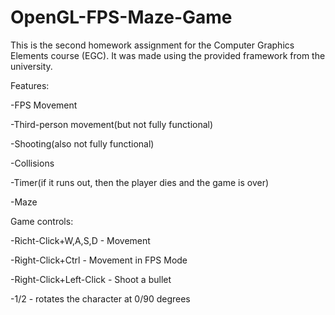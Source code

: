 # OpenGL-FPS-Maze-Game
This is the second homework assignment for the Computer Graphics Elements course (EGC).
It was made using the provided framework from the university.


Features: 
  
  -FPS Movement
  
  -Third-person movement(but not fully functional)
  
  -Shooting(also not fully functional)
  
  -Collisions
  
  -Timer(if it runs out, then the player dies and the game is over)
  
  -Maze
  
Game controls:
 
 -Richt-Click+W,A,S,D - Movement
 
 -Right-Click+Ctrl - Movement in FPS Mode
 
 -Right-Click+Left-Click - Shoot a bullet
  
 -1/2 - rotates the character at 0/90 degrees

